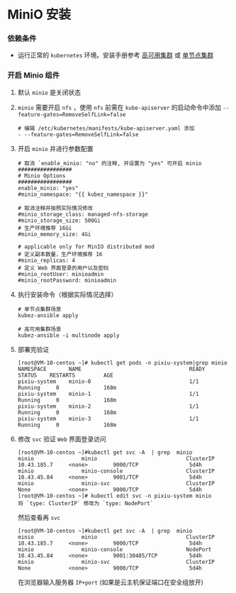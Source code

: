 # MiniO 安装
### 依赖条件
- 运行正常的 `kubernetes` 环境。安装手册参考 [高可用集群](../install/multinode.md) 或 [单节点集群](../install/all-in-one.md)

### 开启 Minio 组件
1. 默认 `minio` 是关闭状态
2. `minio` 需要开启 `nfs` ，使用 `nfs` 前需在 `kube-apiserver` 的启动命令中添加 `--feature-gates=RemoveSelfLink=false`
   ```shell
   # 编辑 /etc/kubernetes/manifests/kube-apiserver.yaml 添加
   - --feature-gates=RemoveSelfLink=false
   ```
3. 开启 `minio` 并进行参数配置
    ```shell
   # 取消 `enable_minio: "no" 的注释, 并设置为 "yes" 可开启 minio
   #################
   # Minio Options
   #################
   enable_minio: "yes"     
   #minio_namespace: "{{ kubez_namespace }}"
   
   # 取消注释并按照实际情况修改
   #minio_storage_class: managed-nfs-storage
   #minio_storage_size: 500Gi
   # 生产环境推荐 16Gi
   #minio_memory_size: 4Gi

   # applicable only for MinIO distributed mod
   # 定义副本数量，生产环境推荐 16
   #minio_replicas: 4
   # 定义 Web 界面登录的用户以及密码
   #minio_rootUser: minioadmin
   #minio_rootPassword: minioadmin
    ```
4. 执行安装命令（根据实际情况选择）

   ```shell
   # 单节点集群场景
   kubez-ansible apply
   
   # 高可用集群场景
   kubez-ansible -i multinode apply
   ```
5. 部署完验证
   ```shell
   [root@VM-10-centos ~]# kubectl get pods -n pixiu-system|grep minio
   NAMESPACE       NAME                                  READY   STATUS    RESTARTS         AGE
   pixiu-system    minio-0                               1/1     Running     0              168m
   pixiu-system    minio-1                               1/1     Running     0              168m
   pixiu-system    minio-2                               1/1     Running     0              168m
   pixiu-system    minio-3                               1/1     Running     0              168m
   ```
6. 修改 `svc` 验证 `Web` 界面登录访问
   ```shell
   [root@VM-10-centos ~]#kubectl get svc -A  | grep  minio
   minio               minio                            ClusterIP      10.43.185.7     <none>        9000/TCP                5d4h
   minio               minio-console                    ClusterIP      10.43.45.84     <none>        9001/TCP                5d4h
   minio               minio-svc                        ClusterIP      None            <none>        9000/TCP                5d4h
   [root@VM-10-centos ~]# kubectl edit svc -n pixiu-system minio
   将 `type: ClusterIP` 修改为 `type: NodePort` 
   ```
   然后查看再 `svc` 
   ```shell
   [root@VM-10-centos ~]#kubectl get svc -A  | grep  minio
   minio               minio                            ClusterIP      10.43.185.7     <none>        9000/TCP                5d4h
   minio               minio-console                    NodePort       10.43.45.84     <none>        9001:30485/TCP          5d4h
   minio               minio-svc                        ClusterIP      None            <none>        9000/TCP                5d4h  
   ```
   在浏览器输入服务器 `IP+port` (如果是云主机保证端口在安全组放开)
